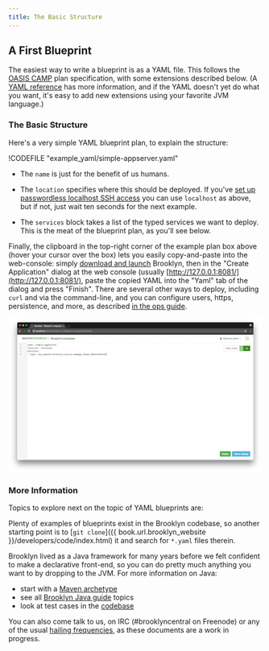 ```yaml
---
title: The Basic Structure
---
```


## A First Blueprint

The easiest way to write a blueprint is as a YAML file.
This follows the  <a href="https://www.oasis-open.org/committees/camp/">OASIS CAMP</a> plan specification, 
with some extensions described below.
(A [YAML reference]({{book.path.docs}}/blueprints/yaml-reference.md) has more information,
and if the YAML doesn't yet do what you want,
it's easy to add new extensions using your favorite JVM language.)

### The Basic Structure

Here's a very simple YAML blueprint plan, to explain the structure:

!CODEFILE "example_yaml/simple-appserver.yaml"

* The `name` is just for the benefit of us humans.

* The `location` specifies where this should be deployed.
  If you've [set up passwordless localhost SSH access]({{book.path.docs}}/locations/index.md#localhost) 
  you can use `localhost` as above, but if not, just wait ten seconds for the next example.
  
* The `services` block takes a list of the typed services we want to deploy.
  This is the meat of the blueprint plan, as you'll see below.

Finally, the clipboard in the top-right corner of the example plan box above (hover your cursor over the box)  lets you easily copy-and-paste into the web-console:
simply [download and launch]({{book.path.docs}}/start/running.md) Brooklyn,
then in the "Create Application" dialog at the web console
(usually [http://127.0.0.1:8081/](http://127.0.0.1:8081/), paste the copied YAML into the "Yaml" tab of the dialog and press "Finish". 
There are several other ways to deploy, including `curl` and via the command-line,
and you can configure users, https, persistence, and more, 
as described [in the ops guide]({{book.path.docs}}/ops/index.md).

[![Web Console](web-console-yaml-700.png "YAML via Web Console")](web-console-yaml.png)



<!--
TODO building up children entities

-->



### More Information

Topics to explore next on the topic of YAML blueprints are:



Plenty of examples of blueprints exist in the Brooklyn codebase,
so another starting point is to [`git clone`]({{ book.url.brooklyn_website }}/developers/code/index.html) it
and search for `*.yaml` files therein.

Brooklyn lived as a Java framework for many years before we felt confident
to make a declarative front-end, so you can do pretty much anything you want to
by dropping to the JVM. For more information on Java:

* start with a [Maven archetype]({{book.path.docs}}/blueprints/java/archetype.md)
* see all [Brooklyn Java guide]({{book.path.docs}}/blueprints/java/index.md) topics
* look at test cases in the [codebase](https://github.com/apache/brooklyn)

You can also come talk to us, on IRC (#brooklyncentral on Freenode) or
any of the usual [hailing frequencies]({{book.url.brooklyn_website}}/community/),
as these documents are a work in progress.
